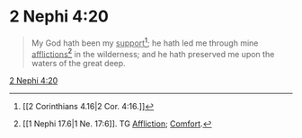 # 2 Nephi 4:20

> My God hath been my <u>support</u>[^a]; he hath led me through mine <u>afflictions</u>[^b] in the wilderness; and he hath preserved me upon the waters of the great deep.

[2 Nephi 4:20](https://www.churchofjesuschrist.org/study/scriptures/bofm/2-ne/4?lang=eng&id=p20#p20)


[^a]: [[2 Corinthians 4.16|2 Cor. 4:16.]]
[^b]: [[1 Nephi 17.6|1 Ne. 17:6]]. TG [Affliction](https://www.churchofjesuschrist.org/study/scriptures/tg/affliction?lang=eng); [Comfort](https://www.churchofjesuschrist.org/study/scriptures/tg/comfort?lang=eng).
